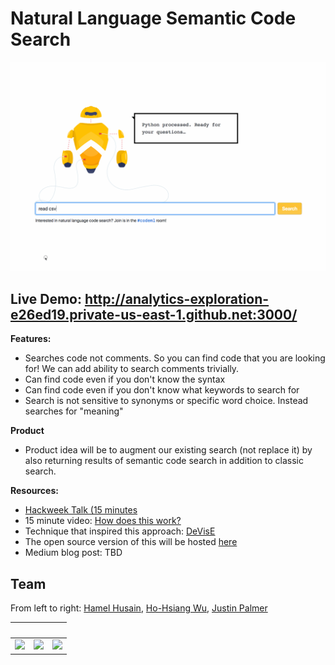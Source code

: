 # Natural Language Semantic Code Search

![Alt Text](./gifs/Code_Search_Demo_v4.gif)

## Live Demo: http://analytics-exploration-e26ed19.private-us-east-1.github.net:3000/


**Features:**

 - Searches code not comments. So you can find code that you are looking for!  We can add ability to search comments trivially.  
 - Can find code even if you don't know the syntax
 - Can find code even if you don't know what keywords to search for
 - Search is not sensitive to synonyms or specific word choice. Instead searches for "meaning"

**Product**
 - Product idea will be to augment our existing search (not replace it) by also returning results of semantic code search in addition to classic search.   

**Resources:**
- [Hackweek Talk (15 minutes](https://githubber.tv/hamelsmu/code-search-hackweek)
- 15 minute video: [How does this work?](https://youtu.be/nSQIyqtWroU)
- Technique that inspired this approach: [DeVisE](http://papers.nips.cc/paper/5204-devise-a-deep-visual-semantic-embedding-model.pdf)
- The open source version of this will be hosted [here](https://github.com/hamelsmu/code_search)
- Medium blog post: TBD


## Team

From left to right: [Hamel Husain](https://www.linkedin.com/in/hamelhusain/), [Ho-Hsiang Wu](https://www.linkedin.com/in/hohsiangwu/),  [Justin Palmer](https://github.com/caged)

&nbsp; | &nbsp; | &nbsp;
:---: | :---: | :---: 
![](https://github.com/hamelsmu.png?size=150) | ![](https://github.com/hohsiangwu.png?size=150) | ![](https://github.com/caged.png?size=150)
